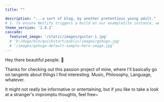 ```yaml
---
title: ""

description: "...a sort of blog, by another pretentious young adult."
# 1. To ensure Netlify triggers a build on our exampleSite instance, we need to change a file in the exampleSite directory.
theme_version: '2.8.2'
cascade:
  featured_image: '/static/images/guitar-1.jpg'
  # 'D:/Hugo/bin/quickstart/public/images/gohugo.jpg'
  # '/images/gohugo-default-sample-hero-image.jpg'
---
```


Hey there beautiful people. 👋 

Thanks for checking out this passion project of mine, where I'll basically go on tangents about things I find interesting. Music, Philosophy, Language, whatever. 

It might not really be informative or entertaining, but if you like to take a look at a stranger's impromptu thoughts, feel free~
